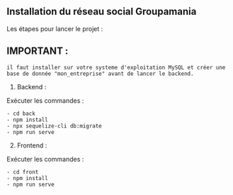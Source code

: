 ## Installation du réseau social Groupamania

Les étapes pour lancer le projet :

## IMPORTANT :

```
il faut installer sur votre systeme d'exploitation MySQL et créer une base de donnée "mon_entreprise" avant de lancer le backend.
```

1. Backend :

Exécuter les commandes :

```
- cd back
- npm install
- npx sequelize-cli db:migrate
- npm run serve
```

2. Frontend :

Exécuter les commandes :

```
- cd front
- npm install
- npm run serve
```
